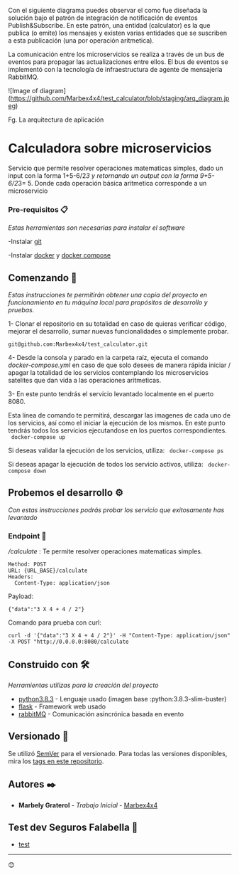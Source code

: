 Con el siguiente diagrama puedes observar el como fue diseñada la solución bajo el patrón de integración de notificación de eventos Publish&Subscribe. En este patrón, una entidad (calculator) es la que publica (o emite) los mensajes y existen varias entidades que se suscriben a esta publicación (una por operación aritmetica).

La comunicación entre los microservicios se realiza a través de un bus de eventos para propagar las actualizaciones entre ellos. El bus de eventos se implementó con la tecnología de infraestructura de agente de mensajería RabbitMQ.

![Image of diagram]
(https://github.com/Marbex4x4/test_calculator/blob/staging/arq_diagram.jpeg)

Fg. La arquitectura de aplicación 


# Calculadora sobre microservicios

Servicio que permite resolver operaciones matematicas simples, dado un input con la forma 1+5-6/2*3 y retornando un output con la forma 9+5-6/2*3= 5.
Donde cada operación básica aritmetica corresponde a un microservicio

### Pre-requisitos 📋

_Estas herramientas son necesarias para instalar el software_

-Instalar [git](https://git-scm.com/book/es/v2/Inicio---Sobre-el-Control-de-Versiones-Instalaci%C3%B3n-de-Git)

-Instalar [docker]( https://docs.docker.com/get-docker/) y [docker compose](https://docs.docker.com/compose/gettingstarted/) 

## Comenzando 🚀

_Estas instrucciones te permitirán obtener una copia del proyecto en funcionamiento en tu máquina local para propósitos de desarrollo y pruebas._

1- Clonar el repositorio en su totalidad en caso de quieras verificar código, mejorar el desarrollo, sumar nuevas funcionalidades o simplemente probar. 

``` 
git@github.com:Marbex4x4/test_calculator.git
```
  
4- Desde la consola y parado en la carpeta raíz, ejecuta el comando _docker-compose.yml_ en caso de que solo desees de manera rápida iniciar / apagar la totalidad de los servicios contemplando los microservicios satelites que dan vida a las operaciones aritmeticas.

3- En este punto tendrás el servicio levantado localmente en el puerto 8080.
   
   Esta linea de comando te permitirá, descargar las imagenes de cada uno de los servicios, así como el iniciar la ejecución de los mismos. En este punto tendrás todos los servicios ejecutandose en los puertos correspondientes.  
    ``` docker-compose up``` 
    
   Si deseas validar la ejecución de los servicios, utiliza: 
    ``` docker-compose ps``` 
    
   Si deseas apagar la ejecución de todos los servicio activos, utiliza:
    ``` docker-compose down``` 
    

## Probemos el desarrollo ⚙️

_Con estas instrucciones podrás probar los servicio que exitosamente has levantado_

### Endpoint 🔩

_/calculate_ : Te permite resolver operaciones matematicas simples.

```
Method: POST
URL: {URL_BASE}/calculate
Headers: 
  Content-Type: application/json
```

Payload:
```
{"data":"3 X 4 + 4 / 2"}
```

Comando para prueba con curl:
```
curl -d '{"data":"3 X 4 + 4 / 2"}' -H "Content-Type: application/json" -X POST "http://0.0.0.0:8080/calculate
```

## Construido con 🛠️

_Herramientas utilizas para la creación del proyecto_
* [python3.8.3](https://www.python.org/downloads/release/python-383/) - Lenguaje usado (imagen base :python:3.8.3-slim-buster)
* [flask](https://flask.palletsprojects.com/en/1.1.x/) - Framework web usado
* [rabbitMQ](https://www.rabbitmq.com/) - Comunicación asincrónica basada en evento

## Versionado 📌

Se utilizó [SemVer](http://semver.org/) para el versionado. Para todas las versiones disponibles, mira los [tags en este repositorio](https://github.com/Marbex4x4/test_calculator/tags).

## Autores ✒️

* **Marbely Graterol** - *Trabajo Inicial* - [Marbex4x4](https://github.com/Marbex4x4)

## Test dev Seguros Falabella 🎁

* [test](https://github.com/JosephCastro/Katas/blob/master/Calculadora.md)



---
😊
